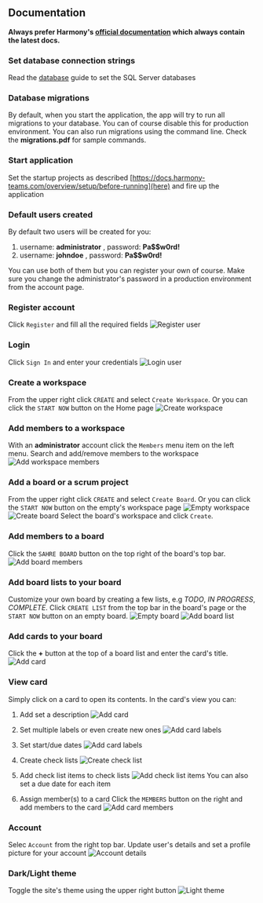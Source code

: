 ## Documentation

__Always prefer Harmony's [official documentation](https://chsakell.gitbook.io/harmony/) which always contain the latest docs.__

### Set database connection strings
Read the [database](https://docs.harmony-teams.com/overview/setup/databases) guide to set the SQL Server databases

### Database migrations
By default, when you start the application, the app will try to run all migrations to your database. You can of course disable this for production environment. You can also run migrations using the command line. Check the __migrations.pdf__ for sample commands.

### Start application
Set the startup projects as described [https://docs.harmony-teams.com/overview/setup/before-running](here) and fire up the application

### Default users created
By default two users will be created for you:
1. username: __administrator__ , password: __Pa$$w0rd!__
2. username: __johndoe__ , password: __Pa$$w0rd!__

You can use both of them but you can register your own of course. Make sure you change the administrator's password in a production environment from the account page.

### Register account

Click `Register` and fill all the required fields
![Register user](./images/harmony_register_user_22.png)

### Login
Click `Sign In` and enter your credentials
![Login user](./images/harmony_login_user_21.png)

### Create a workspace
From the upper right click `CREATE` and select `Create Workspace`. Or you can click the `START NOW` button on the Home page
![Create workspace](./images/harmony_create_workspace_2.png)

### Add members to a workspace
With an __administrator__ account click the `Members` menu item on the left menu. Search and add/remove members to the workspace
![Add workspace members](./images/harmony_workspace_add_member_19.png)


### Add a board or a scrum project
From the upper right click `CREATE` and select `Create Board`. Or you can click the `START NOW` button on the empty's workspace page
![Empty workspace](./images/harmony-empty-workspace_3.png)
![Create board](./images/harmony_create_board_4.png)
Select the board's workspace and click `Create`.

### Add members to a board
Click the `SAHRE BOARD` button on the top right of the board's top bar.
![Add board members](./images/harmony_share_board_10.png)

### Add board lists to your board
Customize your own board by creating a few lists, e.g _TODO_, _IN PROGRESS_, _COMPLETE_. Click `CREATE LIST` from the top bar in the board's page or the `START NOW` button on an empty board.
![Empty board](./images/harmony_empty_board_5.png)
![Add board list](./images/harmony_create_board_list_6.png)

### Add cards to your board
Click the __+__ button at the top of a board list and enter the card's title.
![Add card](./images/harmony_create_card_8.png)

### View card
Simply click on a card to open its contents. In the card's view you can:

1. Add set a description
![Add card](./images/harmony_view_card_13_dark.png)

2. Set multiple labels or even create new ones
![Add card labels](./images/harmony_card_set_labels_16.png)

3. Set start/due dates
![Add card labels](./images/harmony_card_add_start_due_dates_18.png)

4. Create check lists
![Create check list](./images/harmony_card_create_check_list_17.png)

5. Add check list items to check lists
![Add check list items](./images/harmony_create_check_list_item_23.png)
You can also set a due date for each item

6. Assign member(s) to a card
Click the `MEMBERS` button on the right and add members to the card
![Add card members](./images/harmony_card_assign_members_15.png)

### Account
Selec `Account` from the right top bar. Update user's details and set a profile picture for your account
![Account details](./images/harmony_account_profile_24.png)

### Dark/Light theme
Toggle the site's theme using the upper right button
![Light theme](./images/harmony_full_board_12_light.png)